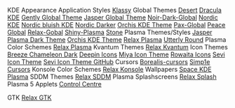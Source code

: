 KDE
	Appearance
		Application Styles
			[Klassy](https://github.com/paulmcauley/klassy)
	    Global Themes
	        [Desert](https://store.kde.org/p/1749106/)
	        [Dracula KDE](https://store.kde.org/p/1370871/)
	        [Gently Global Theme](https://store.kde.org/p/1297266)
	        [Jasper Global Theme](https://store.kde.org/p/1852677)
	        [Noir-Dark-Global](https://store.kde.org/p/1575034)
	        [Nordic KDE](https://store.kde.org/p/1327093)
	        [Nordic bluish KDE](https://store.kde.org/p/1801667)
	        [Nordic Darker](https://store.kde.org/p/1633675)
	        [Orchis KDE Theme](https://store.kde.org/p/1458927)
	        [Pax-Global](https://store.kde.org/p/1838881)
	        [Peace Global](https://store.kde.org/p/1770355)
	        [Relax-Gobal](https://store.kde.org/p/1687619)
	        [Shiny-Plasma](https://www.pling.com/p/1633325/)
	        [Stone](https://store.kde.org/p/1918451)
	    Plasma Themes/Styles
		    [Jasper Plasma Dark Theme](https://store.kde.org/p/1852671)
		    [Orchis KDE Theme](https://store.kde.org/p/1458916)
		    [Relax Plasma](https://www.pling.com/p/1687614/)
		    [Utterly Round](https://store.kde.org/p/1901768)
	    Plasma Color Schemes
		    [Relax Plasma](https://www.pling.com/p/1687607//)
	    Kvantum Themes
		    [Relax Kvantum](https://www.pling.com/p/1687610/)
	    Icon Themes
	        [Breeze Chameleon Dark](https://store.kde.org/p/1281798/)
	        [Deepin Icons](https://store.kde.org/p/1678986)
	        [Miya Icon Theme](https://store.kde.org/p/1715694)
	        [Rowaita Icons](https://store.kde.org/p/1877058)
	        [Sevi Icon Theme](https://store.kde.org/p/1832892)
            [Sevi Icon Theme GitHub](https://github.com/TaylanTatli/Sevi)
	    Cursors
	        [Borealis-cursors](https://store.kde.org/p/1717914)
	        [Simp1e Cursors](https://store.kde.org/p/1405210)
	    Konsole Color Schemes
		    [Relax Konsole](https://www.pling.com/p/1687596/)
	    Wallpapers
	        [Space KDE Plasma](https://store.kde.org/p/1916866)
	    SDDM Themes
		    [Relax SDDM](https://www.pling.com/p/1687602/)
		Plasma Splashscreens
			[Relax Splash](https://www.pling.com/p/1687599/)		
	Plasma 5 Applets
		[Control Centre](https://store.kde.org/p/1916655)



GTK
	[Relax GTK](https://www.pling.com/p/1687595/)